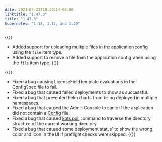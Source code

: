 ```yaml
---
date: 2021-07-23T10:30:14-08:00
linktitle: "1.47.3"
title: "1.47.3"
kubernetes: "1.18, 1.19, and 1.20"
---
```


{{<changes>}}
* Added support for uploading multiple files in the application config using the `file` item type.
* Added support to remove a file from the application config when using the `file` item type.
{{</changes>}}

{{<fixes>}}
* Fixed a bug causing LicenseField template evaluations in the ConfigSpec file to fail.
* Fixed a bug that caused failed deployments to show as successful.
* Fixed a bug that prevented helm charts from being deployed in multiple namespaces.
* Fixed a bug that caused the Admin Console to panic if the application did not contain a [Config](/vendor/config/config-screen/) file.
* Fixed a bug that caused [kots pull](/kots-cli/pull/) command to traverse the directory structure of the current working directory.
* Fixed a bug that caused some deployment status' to show the wrong color and icon in the UI if preflight checks were skipped.
{{</fixes>}}
